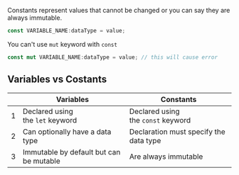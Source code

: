 
Constants represent values that cannot be changed or you can say they are always immutable.

```rust
const VARIABLE_NAME:dataType = value;
```

You can't use `mut` keyword with `const`

```rust
const mut VARIABLE_NAME:dataType = value; // this will cause error
```


## Variables vs Costants

|     | Variables                               | Constants                              |
| --- | --------------------------------------- | -------------------------------------- |
| 1   | Declared using the `let` keyword        | Declared using the `const` keyword     |
| 2   | Can optionally have a data type         | Declaration must specify the data type |
| 3   | Immutable by default but can be mutable | Are always immutable                   |


